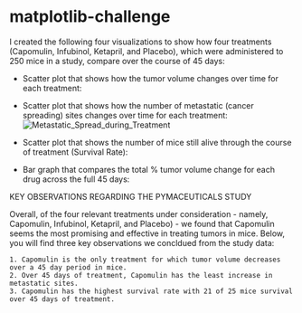 # matplotlib-challenge

I created the following four visualizations to show how four treatments (Capomulin, Infubinol, Ketapril, and Placebo), which were administered to 250 mice in a study, compare over the course of 45 days:

* Scatter plot that shows how the tumor volume changes over time for each treatment:

* Scatter plot that shows how the number of metastatic (cancer spreading) sites changes over time for each treatment:
![Metastatic_Spread_during_Treatment](https://user-images.githubusercontent.com/54033512/73682523-29426300-4686-11ea-8488-19ca7eaf65f3.png)
* Scatter plot that shows the number of mice still alive through the course of treatment (Survival Rate):

* Bar graph that compares the total % tumor volume change for each drug across the full 45 days:

KEY OBSERVATIONS REGARDING THE PYMACEUTICALS STUDY

Overall, of the four relevant treatments under consideration - namely, Capomulin, Infubinol, Ketapril, and Placebo) - we found that Capomulin seems the most promising and effective in treating tumors in mice. Below, you will find three key observations we concldued from the study data:

    1. Capomulin is the only treatment for which tumor volume decreases over a 45 day period in mice.
    2. Over 45 days of treatment, Capomulin has the least increase in metastatic sites.
    3. Capomulin has the highest survival rate with 21 of 25 mice survival over 45 days of treatment.
